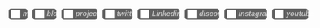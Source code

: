 <head>
  <link rel="preconnect" href="https://fonts.googleapis.com">
  <link rel="preconnect" href="https://fonts.gstatic.com" crossorigin>
  <link href="https://fonts.googleapis.com/css2?family=Montserrat:wght@600&display=swap" rel="stylesheet">
</head>

<h5 align="center" style="font-family: 'Montserrat', sans-serif; display: flex; justify-content: center;gap: 10px">
  <div style="display: flex; align-itens: center; background: #616161;padding: 2px 7px 2px 5px;border-radius: 5px;backdrop-filter: saturate(50%) blur(8px);">
    <img src="./image/icons/book-open.svg" name="me-icon" width="18" style="margin-right: 5px">
    <a href="" style="text-decoration: none;color: #fff9;">me</a>
  </div>
  <div style="display: flex; align-itens: center; background: #616161;padding: 2px 7px 2px 5px;border-radius: 5px;backdrop-filter: saturate(50%) blur(8px);">
    <img src="./image/icons/laptop.svg" name="blog" width="18" style="margin-right: 5px">
    <a href="" style="text-decoration: none;color: #fff9;">blog</a>
  </div>
  <div style="display: flex; align-itens: center; background: #616161;padding: 2px 7px 2px 5px;border-radius: 5px;backdrop-filter: saturate(50%) blur(8px);">
    <img src="./image/icons/briefcase-light.svg" name="project-icon" width="18" style="margin-right: 5px">
    <a href="" style="text-decoration: none;color: #fff9;">projects</a>
  </div>
  <div style="display: flex; align-itens: center; background: #616161;padding: 2px 7px 2px 5px;border-radius: 5px;backdrop-filter: saturate(50%) blur(8px);">
    <img src="./image/icons/twitter-logo.svg" name="twitter-icon" width="18" style="margin-right: 5px">
    <a href="" style="text-decoration: none;color: #fff9;">twitter</a>
  </div>
  <div style="display: flex; align-itens: center; background: #616161;padding: 2px 7px 2px 5px;border-radius: 5px;backdrop-filter: saturate(50%) blur(8px);">
    <img src="./image/icons/linkedin-logo.svg" name="Linkedin-icon" width="18" style="margin-right: 5px">
    <a href="" style="text-decoration: none;color: #fff9;">Linkeding</a>
  </div>
  <div style="display: flex; align-itens: center; background: #616161;padding: 2px 7px 2px 5px;border-radius: 5px;backdrop-filter: saturate(50%) blur(8px);">
    <img src="./image/icons/discord-logo-light.svg" name="discord-icon" width="18" style="margin-right: 5px">
    <a href="" style="text-decoration: none;color: #fff9;">discord</a>
  </div>
  <div style="display: flex; align-itens: center; background: #616161;padding: 2px 7px 2px 5px;border-radius: 5px;backdrop-filter: saturate(50%) blur(8px);">
    <img src="./image/icons/instagram-logo.svg" name="instagram-icon" width="18" style="margin-right: 5px">
    <a href="" style="text-decoration: none;color: #fff9;">instagram</a>
  </div>
  <div style="display: flex; align-itens: center; background: #616161;padding: 2px 7px 2px 5px;border-radius: 5px;backdrop-filter: saturate(50%) blur(8px);">
    <img src="./image/icons/youtube-logo.svg" name="youtube-icon" width="18" style="margin-right: 5px">
    <a href="" style="text-decoration: none;color: #fff9;">youtube</a>
  </div>
</h5>

